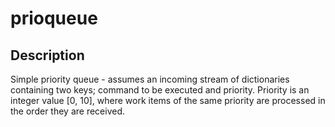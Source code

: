 # prioqueue

## Description
Simple priority queue - assumes an incoming stream of dictionaries containing two keys; command to be executed and priority. Priority is an integer value [0, 10], where work items of the same priority are processed in the order they are received. 

